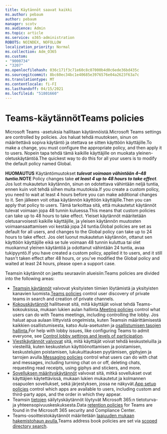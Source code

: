 ```yaml
---
title: Käytännöt saavat kaikki
ms.author: pebaum
author: pebaum
manager: scotv
ms.audience: Admin
ms.topic: article
ms.service: o365-administration
ROBOTS: NOINDEX, NOFOLLOW
localization_priority: Normal
ms.collection: Adm_O365
ms.custom:
- "9000734"
- "3207"
ms.openlocfilehash: 036c171f3c71e60c8c07000b4d0c6ede36bd435c
ms.sourcegitcommit: 8bc60ec34bc1e40685e3976576e04a2623f63a7c
ms.translationtype: MT
ms.contentlocale: fi-FI
ms.lasthandoff: 04/15/2021
ms.locfileid: "51801660"
---
```

# <a name="teams-policies"></a><span data-ttu-id="86cd0-102">Teams-käytännöt</span><span class="sxs-lookup"><span data-stu-id="86cd0-102">Teams policies</span></span>

<span data-ttu-id="86cd0-103">Microsoft Teams -asetuksia hallitaan käytännöistä.</span><span class="sxs-lookup"><span data-stu-id="86cd0-103">Microsoft Teams settings are controlled by policies.</span></span> <span data-ttu-id="86cd0-104">Jos haluat tehdä muutoksen, sinun on määritettävä sopiva käytäntö ja otettava se sitten käyttöön käyttäjille.</span><span class="sxs-lookup"><span data-stu-id="86cd0-104">To make a change, you must configure the appropriate policy, and then apply it to users.</span></span> <span data-ttu-id="86cd0-105">Nopein tapa tehdä tämä kaikille käyttäjille on muokata yleinen-oletuskäytäntöä.</span><span class="sxs-lookup"><span data-stu-id="86cd0-105">The quickest way to do this for all your users is to modify the default policy named Global.</span></span> 

<span data-ttu-id="86cd0-106">**HUOMAUTUS** Käytäntömuutokset **_tulevat voimaan vähintään 4–48 tuntia._**</span><span class="sxs-lookup"><span data-stu-id="86cd0-106">**NOTE** Policy changes take **_at least 4 up to 48 hours to take effect_**.</span></span> <span data-ttu-id="86cd0-107">Jos luot mukautetun käytännön, sinun on odotettava vähintään neljä tuntia, ennen kuin voit tehdä siihen muita muutoksia.</span><span class="sxs-lookup"><span data-stu-id="86cd0-107">If you create a custom policy, you need to wait at least 4 hours before you can make additional changes to it.</span></span> <span data-ttu-id="86cd0-108">Sen jälkeen voit ottaa käytännön käyttöön käyttäjille.</span><span class="sxs-lookup"><span data-stu-id="86cd0-108">Then you can apply that policy to users.</span></span> <span data-ttu-id="86cd0-109">Tämä tarkoittaa sitä, että mukautetut käytännöt tulevat voimaan jopa 48 tunnin kuluessa.</span><span class="sxs-lookup"><span data-stu-id="86cd0-109">This means that custom policies can take up to 48 hours to take effect.</span></span> <span data-ttu-id="86cd0-110">Yleiset käytännöt määritetään oletusarvoisesti kaikille käyttäjille, ja yleisen käytännön muutosten voimaansaattamisen voi kestää jopa 24 tuntia.</span><span class="sxs-lookup"><span data-stu-id="86cd0-110">Global policies are set as default for all users, and changes to the Global policy can take up to 24 hours to take effect.</span></span> <span data-ttu-id="86cd0-111">Jos olet luonut mukautetun käytännön, ottanut sen käyttöön käyttäjille eikä se tule voimaan 48 tunnin kuluttua tai olet muokannut yleinen käytäntöä ja odottanut vähintään 24 tuntia, avaa tukipyyntö.</span><span class="sxs-lookup"><span data-stu-id="86cd0-111">If you have created a custom policy, applied it to users, and it still hasn't taken effect after 48 hours, or you've modified the Global policy and waited at least 24 hours, please open a support case.</span></span>

<span data-ttu-id="86cd0-112">Teamsin käytännöt on jaettu seuraaviin alueisiin:</span><span class="sxs-lookup"><span data-stu-id="86cd0-112">Teams policies are divided into the following areas:</span></span>

- <span data-ttu-id="86cd0-113">[Teamsin käytännöt](https://docs.microsoft.com/MicrosoftTeams/teams-policies) valvovat yksityisten tiimien löytämistä ja yksityisten kanavien luomista.</span><span class="sxs-lookup"><span data-stu-id="86cd0-113">[Teams policies](https://docs.microsoft.com/MicrosoftTeams/teams-policies) control user discovery of private teams in search and creation of private channels.</span></span>  
- <span data-ttu-id="86cd0-114">[Kokouskäytännöt](https://docs.microsoft.com/microsoftteams/meeting-policies-in-teams) hallitsevat sitä, mitä käyttäjät voivat tehdä Teams-kokouksissa, mukaan lukien aulan hallinta.</span><span class="sxs-lookup"><span data-stu-id="86cd0-114">[Meeting policies](https://docs.microsoft.com/microsoftteams/meeting-policies-in-teams) control what users can do with Teams meetings, including controlling the lobby.</span></span> <span data-ttu-id="86cd0-115">Jos haluat apua aulaan liittyvistä ongelmista, kuten Teamsin määrittämisestä kaikkien osallistumisesta, katso Aula-asetusten ja [osallistumisen tasojen hallinta.](https://docs.microsoft.com/alchemyinsights/bypass-lobby)</span><span class="sxs-lookup"><span data-stu-id="86cd0-115">For help with lobby issues, like configuring Teams to admit everyone, see [Control lobby settings and levels of participation](https://docs.microsoft.com/alchemyinsights/bypass-lobby).</span></span>
- <span data-ttu-id="86cd0-116">[Viestikäytännöt valvovat](https://docs.microsoft.com/microsoftteams/messaging-policies-in-teams) sitä, mitä käyttäjät voivat tehdä keskusteluilla ja viesteillä, kuten keskustelun käyttöönottamisen ja poistamisen, keskustelujen poistamisen, lukukuittauksen pyytämisen, giphyjen ja tarrojen avulla.</span><span class="sxs-lookup"><span data-stu-id="86cd0-116">[Messaging policies](https://docs.microsoft.com/microsoftteams/messaging-policies-in-teams) control what users can do with chat and messages, including turning chat on or off, deleting chats, requesting read receipts, using giphys and stickers, and more.</span></span>
- <span data-ttu-id="86cd0-117">[Sovelluksen määrityskäytännöt](https://docs.microsoft.com/MicrosoftTeams/teams-app-setup-policies) valvovat sitä, mitkä sovellukset ovat käyttäjien käytettävissä, mukaan lukien mukautetut ja kolmannen osapuolen sovellukset, sekä järjestyksen, jossa ne näkyvät.</span><span class="sxs-lookup"><span data-stu-id="86cd0-117">[App setup policies](https://docs.microsoft.com/MicrosoftTeams/teams-app-setup-policies) control which apps are available to users, including custom and third-party apps, and the order in which they appear.</span></span>  
- <span data-ttu-id="86cd0-118">Teamsin [tietojen](https://docs.microsoft.com/microsoftteams/retention-policies) säilytyskäytännöt löytyvät Microsoft 365:n tietoturva- ja yhteensopivuuskeskuksesta.</span><span class="sxs-lookup"><span data-stu-id="86cd0-118">Data [retention policies](https://docs.microsoft.com/microsoftteams/retention-policies) for Teams are found in the Microsoft 365 security and Compliance Center.</span></span>
- <span data-ttu-id="86cd0-119">Teams-osoitteistokäytännöt määritetään [laajuuden mukaan hakemistohaun avulla.](https://docs.microsoft.com/MicrosoftTeams/teams-scoped-directory-search)</span><span class="sxs-lookup"><span data-stu-id="86cd0-119">Teams address book policies are set via [scoped directory search](https://docs.microsoft.com/MicrosoftTeams/teams-scoped-directory-search).</span></span>